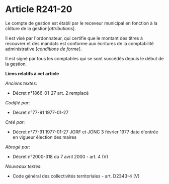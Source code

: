 # Article R241-20

Le compte de gestion est établi par le receveur municipal en fonction à la clôture de la gestion[*attributions*]. 

Il est visé par l'ordonnateur, qui certifie que le montant des titres à recouvrer et des mandats est conforme aux écritures
de la comptabilité administrative [*conditions de forme*]. 

Il est signé par tous les comptables qui se sont succédés depuis le début de la gestion.

**Liens relatifs à cet article**

_Anciens textes_:

  - Décret n°1866-01-27 art. 2 remplacé

_Codifié par_:

  - Décret n°77-91 1977-01-27

_Créé par_:

  - Décret n°77-91 1977-01-27 JORF et JONC 3 février 1977 date d'entrée en vigueur élection des maires

_Abrogé par_:

  - Décret n°2000-318 du 7 avril 2000 - art. 4 (V)

_Nouveaux textes_:

  - Code général des collectivités territoriales - art. D2343-4 (V)
